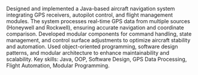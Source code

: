 Designed and implemented a Java-based aircraft navigation system integrating GPS receivers, autopilot control, and flight management modules. 
The system processes real-time GPS data from multiple sources (Honeywell and Rockwell), ensuring accurate navigation and coordinate comparison.
Developed modular components for command handling, state management, and control surface adjustments to optimize aircraft stability and automation. 
Used object-oriented programming, software design patterns, and modular architecture to enhance maintainability and scalability. 
Key skills: Java, OOP, Software Design, GPS Data Processing, Flight Automation, Modular Programming.
